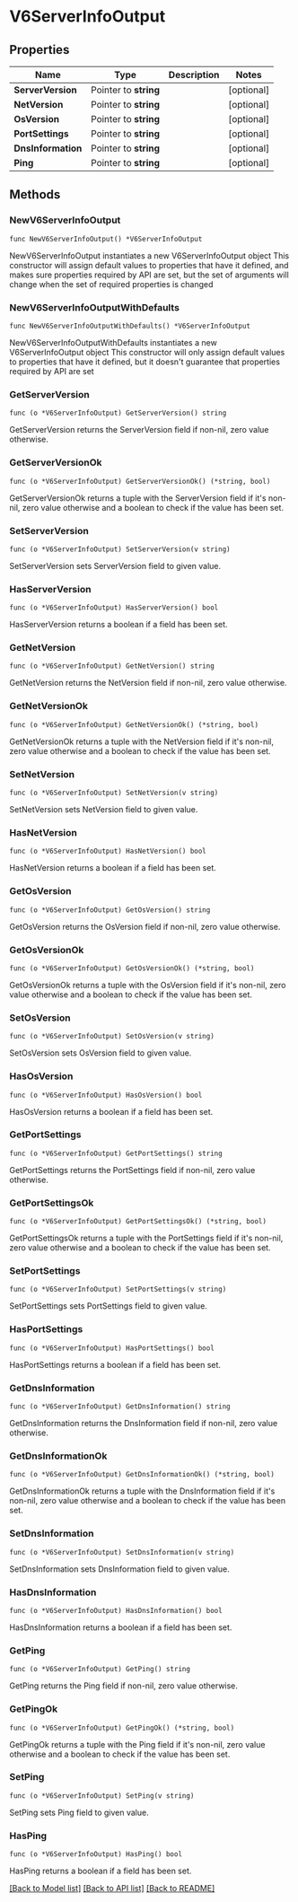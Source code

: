 # V6ServerInfoOutput

## Properties

Name | Type | Description | Notes
------------ | ------------- | ------------- | -------------
**ServerVersion** | Pointer to **string** |  | [optional] 
**NetVersion** | Pointer to **string** |  | [optional] 
**OsVersion** | Pointer to **string** |  | [optional] 
**PortSettings** | Pointer to **string** |  | [optional] 
**DnsInformation** | Pointer to **string** |  | [optional] 
**Ping** | Pointer to **string** |  | [optional] 

## Methods

### NewV6ServerInfoOutput

`func NewV6ServerInfoOutput() *V6ServerInfoOutput`

NewV6ServerInfoOutput instantiates a new V6ServerInfoOutput object
This constructor will assign default values to properties that have it defined,
and makes sure properties required by API are set, but the set of arguments
will change when the set of required properties is changed

### NewV6ServerInfoOutputWithDefaults

`func NewV6ServerInfoOutputWithDefaults() *V6ServerInfoOutput`

NewV6ServerInfoOutputWithDefaults instantiates a new V6ServerInfoOutput object
This constructor will only assign default values to properties that have it defined,
but it doesn't guarantee that properties required by API are set

### GetServerVersion

`func (o *V6ServerInfoOutput) GetServerVersion() string`

GetServerVersion returns the ServerVersion field if non-nil, zero value otherwise.

### GetServerVersionOk

`func (o *V6ServerInfoOutput) GetServerVersionOk() (*string, bool)`

GetServerVersionOk returns a tuple with the ServerVersion field if it's non-nil, zero value otherwise
and a boolean to check if the value has been set.

### SetServerVersion

`func (o *V6ServerInfoOutput) SetServerVersion(v string)`

SetServerVersion sets ServerVersion field to given value.

### HasServerVersion

`func (o *V6ServerInfoOutput) HasServerVersion() bool`

HasServerVersion returns a boolean if a field has been set.

### GetNetVersion

`func (o *V6ServerInfoOutput) GetNetVersion() string`

GetNetVersion returns the NetVersion field if non-nil, zero value otherwise.

### GetNetVersionOk

`func (o *V6ServerInfoOutput) GetNetVersionOk() (*string, bool)`

GetNetVersionOk returns a tuple with the NetVersion field if it's non-nil, zero value otherwise
and a boolean to check if the value has been set.

### SetNetVersion

`func (o *V6ServerInfoOutput) SetNetVersion(v string)`

SetNetVersion sets NetVersion field to given value.

### HasNetVersion

`func (o *V6ServerInfoOutput) HasNetVersion() bool`

HasNetVersion returns a boolean if a field has been set.

### GetOsVersion

`func (o *V6ServerInfoOutput) GetOsVersion() string`

GetOsVersion returns the OsVersion field if non-nil, zero value otherwise.

### GetOsVersionOk

`func (o *V6ServerInfoOutput) GetOsVersionOk() (*string, bool)`

GetOsVersionOk returns a tuple with the OsVersion field if it's non-nil, zero value otherwise
and a boolean to check if the value has been set.

### SetOsVersion

`func (o *V6ServerInfoOutput) SetOsVersion(v string)`

SetOsVersion sets OsVersion field to given value.

### HasOsVersion

`func (o *V6ServerInfoOutput) HasOsVersion() bool`

HasOsVersion returns a boolean if a field has been set.

### GetPortSettings

`func (o *V6ServerInfoOutput) GetPortSettings() string`

GetPortSettings returns the PortSettings field if non-nil, zero value otherwise.

### GetPortSettingsOk

`func (o *V6ServerInfoOutput) GetPortSettingsOk() (*string, bool)`

GetPortSettingsOk returns a tuple with the PortSettings field if it's non-nil, zero value otherwise
and a boolean to check if the value has been set.

### SetPortSettings

`func (o *V6ServerInfoOutput) SetPortSettings(v string)`

SetPortSettings sets PortSettings field to given value.

### HasPortSettings

`func (o *V6ServerInfoOutput) HasPortSettings() bool`

HasPortSettings returns a boolean if a field has been set.

### GetDnsInformation

`func (o *V6ServerInfoOutput) GetDnsInformation() string`

GetDnsInformation returns the DnsInformation field if non-nil, zero value otherwise.

### GetDnsInformationOk

`func (o *V6ServerInfoOutput) GetDnsInformationOk() (*string, bool)`

GetDnsInformationOk returns a tuple with the DnsInformation field if it's non-nil, zero value otherwise
and a boolean to check if the value has been set.

### SetDnsInformation

`func (o *V6ServerInfoOutput) SetDnsInformation(v string)`

SetDnsInformation sets DnsInformation field to given value.

### HasDnsInformation

`func (o *V6ServerInfoOutput) HasDnsInformation() bool`

HasDnsInformation returns a boolean if a field has been set.

### GetPing

`func (o *V6ServerInfoOutput) GetPing() string`

GetPing returns the Ping field if non-nil, zero value otherwise.

### GetPingOk

`func (o *V6ServerInfoOutput) GetPingOk() (*string, bool)`

GetPingOk returns a tuple with the Ping field if it's non-nil, zero value otherwise
and a boolean to check if the value has been set.

### SetPing

`func (o *V6ServerInfoOutput) SetPing(v string)`

SetPing sets Ping field to given value.

### HasPing

`func (o *V6ServerInfoOutput) HasPing() bool`

HasPing returns a boolean if a field has been set.


[[Back to Model list]](../README.md#documentation-for-models) [[Back to API list]](../README.md#documentation-for-api-endpoints) [[Back to README]](../README.md)


